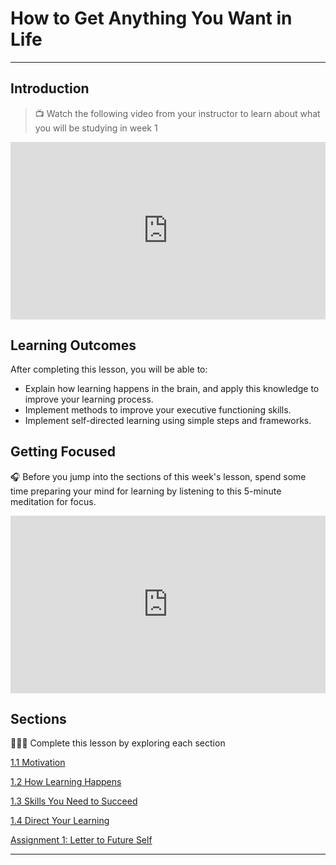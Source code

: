 # How to Get Anything You Want in Life

---
## Introduction

> 📺 Watch the following video from your instructor to learn about what you will be studying in week 1

<div style="position: relative; padding-bottom: 56.25%; height: 0;"><iframe src="https://www.youtube.com/embed/vj1Pw_Y9pfU" title="YouTube video player" frameborder="0" allow="accelerometer; autoplay; clipboard-write; encrypted-media; gyroscope; picture-in-picture" allowfullscreen style="position: absolute; top: 0; left: 0; width: 100%; height: 100%;"></iframe></div> 

## Learning Outcomes

After completing this lesson, you will be able to:

- Explain how learning happens in the brain, and apply this knowledge to improve your learning process.
- Implement methods to improve your executive functioning skills.
- Implement self-directed learning using simple steps and frameworks.

## Getting Focused

<aside>


🎧 Before you jump into the sections of this week's lesson, spend some time preparing your mind for learning by listening to this 5-minute meditation for focus.

</aside>


<div style="position: relative; padding-bottom: 56.25%; height: 0;"><iframe src="https://www.youtube.com/embed/zSkFFW--Ma0" title="YouTube video player" frameborder="0" allow="accelerometer; autoplay; clipboard-write; encrypted-media; gyroscope; picture-in-picture" allowfullscreen style="position: absolute; top: 0; left: 0; width: 100%; height: 100%;"></iframe></div>



## Sections

<aside>

👩🏿‍🏫 Complete this lesson by exploring each section

</aside>

[1.1 Motivation](/optimizing-your-learning/how-to-get-anything-you-want-in-life/motivation.md)

[1.2 How Learning Happens](/optimizing-your-learning/how-to-get-anything-you-want-in-life/how-learning-happens.md)

[1.3 Skills You Need to Succeed](/optimizing-your-learning/how-to-get-anything-you-want-in-life/executive-functioning-skills.md)

[1.4 Direct Your Learning](/optimizing-your-learning/how-to-get-anything-you-want-in-life/self-directed-learning-sdl.md)

[Assignment 1: Letter to Future Self](/optimizing-your-learning/how-to-get-anything-you-want-in-life/assignment-1-individual-sdl.md)

---
